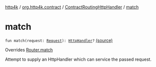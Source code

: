 [http4k](../../index.md) / [org.http4k.contract](../index.md) / [ContractRoutingHttpHandler](index.md) / [match](./match.md)

# match

`fun match(request: `[`Request`](../../org.http4k.core/-request/index.md)`): `[`HttpHandler`](../../org.http4k.core/-http-handler.md)`?` [(source)](https://github.com/http4k/http4k/blob/master/http4k-contract/src/main/kotlin/org/http4k/contract/ContractRoutingHttpHandler.kt#L55)

Overrides [Router.match](../../org.http4k.routing/-router/match.md)

Attempt to supply an HttpHandler which can service the passed request.


